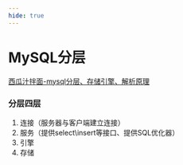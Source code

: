 ```yaml
---
hide: true
---
```

# MySQL分层

[西瓜汁拌面-mysql分层、存储引擎、解析原理](https://www.cnblogs.com/mululu/p/14457394.html)

### 分层四层

1. 连接（服务器与客户端建立连接）
2. 服务（提供select\insert等接口、提供SQL优化器）
3. 引擎
4. 存储
